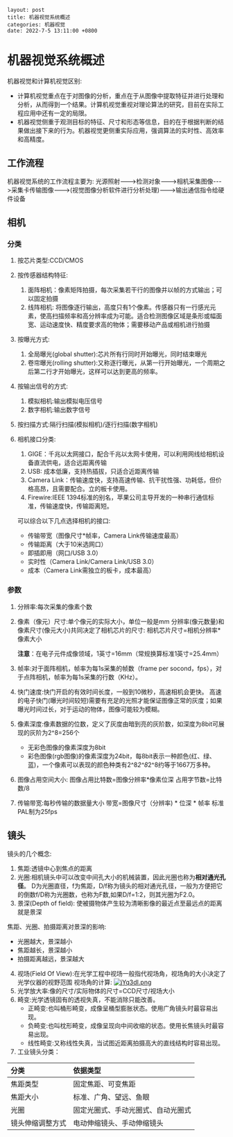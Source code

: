 ```
layout: post
title: 机器视觉系统概述
categories: 机器视觉
date: 2022-7-5 13:11:00 +0800
```

# 机器视觉系统概述
机器视觉和计算机视觉区别:
+ 计算机视觉重点在于对图像的分析，重点在于从图像中提取特征并进行处理和分析，从而得到一个结果。计算机视觉重视对理论算法的研究，目前在实际工程应用中还有一定的局限。
+ 机器视觉侧重于观测目标的特征、尺寸和形态等信息，目的在于根据判断的结果做出接下来的行为。机器视觉更侧重实际应用，强调算法的实时性、高效率和高精度。

## 工作流程
机器视觉系统的工作流程主要为:
光源照射--->检测对象--->相机采集图像--->采集卡传输图像--->(视觉图像分析软件进行分析处理)--->输出通信指令给硬件设备

## 相机
### 分类
1. 按芯片类型:CCD/CMOS
2. 按传感器结构特征:
   1. 面阵相机：像素矩阵拍摄，每次采集若干行的图像并以帧的方式输出；可以固定拍摄
   2. 线阵相机: 将图像逐行输出，高度只有1个像素。传感器只有一行感光元素，使高扫描频率和高分辨率成为可能。适合检测图像区域是条形或幅面宽、运动速度快、精度要求高的物体；需要移动产品或相机进行拍摄
3. 按曝光方式:
   1. 全局曝光(global shutter):芯片所有行同时开始曝光，同时结束曝光
   2. 卷帘曝光(rolling shutter):又称逐行曝光，从第一行开始曝光，一个周期之后第二行才开始曝光，这样可以达到更高的频率。
4. 按输出信号的方式:
   1. 模拟相机:输出模拟电压信号
   2. 数字相机:输出数字信号
5. 按扫描方式:隔行扫描(模拟相机)/逐行扫描(数字相机)
6. 相机接口分类:
   1. GIGE：千兆以太网接口，配合千兆以太网卡使用，可以利用网线给相机设备直流供电，适合远距离传输
   2. USB: 成本低廉，支持热插拔，只适合近距离传输
   3. Camera Link：传输速度快，支持高速传输、抗干扰性强、功耗低，但价格高昂，且需要配合。立的板卡使用。
   4. Firewire:IEEE 1394标准的别名，苹果公司主导开发的一种串行通信标准，传输速度快，传输距离短。

	可以综合以下几点选择相机的接口:
	- 传输带宽（图像尺寸*帧率，Camera Link传输速度最高）  
    - 传输距离（大于10米选网口） 
    - 即插即用（网口/USB 3.0） 
    - 实时性（Camera Link/Camera Link/USB 3.0） 
    - 成本（Camera Link需独立的板卡，成本最高）


### 参数
1. 分辨率:每次采集的像素个数
2. 像素（像元）尺寸:单个像元的实际大小，单位一般是mm
   分辨率(像元数量)和像素尺寸(像元大小)共同决定了相机芯片的尺寸:
	相机芯片尺寸=相机分辨率*像素大小

	**注意**：在电子元件成像领域，1英寸=16mm（常规换算标准1英寸=25.4mm）
3. 帧率:对于面阵相机，帧率为每1s采集的帧数（frame per socond，fps），对于点阵相机，帧率为每1s采集的行数（KHz）。
4. 快门速度:快门开启的有效时间长度，一般到10微秒，高速相机会更快。
	高速的电子快门(曝光时间较短)需要有充足的光照才能保证图像正常的灰度；如果曝光时间过长，对于运动的物体，图像可能较为模糊。

5. 像素深度:像素数据的位数，定义了灰度由暗到亮的灰阶数，如深度为8bit可展现的灰阶为2^8=256个
   + 无彩色图像的像素深度为8bit
   + 彩色图像(rgb图像)的像素深度为24bit，每8bit表示一种颜色(红、绿、蓝)，一个像素可以表现的颜色种类有2^8*2^8*2^8约等于1667万多种。

6. 图像占用空间大小:
   图像占用比特数=图像分辨率*像素位深
   占用字节数=比特数/8
7. 传输带宽:每秒传输的数据量大小
   带宽=图像尺寸（分辨率) * 位深 * 帧率
   标准PAL制为25fps



## 镜头


镜头的几个概念:
1. 焦距:透镜中心到焦点的距离
2. 光圈:相机镜头中可以改变中间孔大小的机械装置，因此光圈也称为**相对通光孔径**。
	D为光圈直径，f为焦距，D/f称为镜头的相对通光孔径，一般为方便把它的倒数f/D称为光圈数，也称为F数,如果D/f=1:2，则其光圈为F2.0。
3. 景深(Depth of field): 使被摄物体产生较为清晰影像的最近点至最远点的距离就是景深
	
焦距、光圈、拍摄距离对景深的影响:
+ 光圈越大，景深越小
+ 焦距越长，景深越小
+ 拍摄距离越远，景深越大

4. 视场(Field Of View):在光学工程中视场一般指代视场角，视场角的大小决定了光学仪器的视野范围
	视场角的计算:
	[![jYq3dI.png](https://s1.ax1x.com/2022/07/05/jYq3dI.png)](https://imgtu.com/i/jYq3dI)
5. 光学放大率:像的尺寸/实际物体的尺寸=CCD尺寸/视场大小
6. 畸变:光学透镜固有的透视失真，不能消除只能改善。
   + 正畸变:也叫桶形畸变，成像呈桶型膨胀状态。使用广角镜头时最容易出现。
   + 负畸变:也叫枕形畸变，成像呈现向中间收缩的状态。使用长焦镜头时最容易出现。
   + 线性畸变:又称线性失真，当试图近距离拍摄高大的直线结构时容易出现。
7. 工业镜头分类：
   
| 分类             | 依据类型                           |
| :--------------- | :--------------------------------- |
| 焦距类型         | 固定焦距、可变焦距                 |
| 焦距大小         | 标准、广角、望远、鱼眼             |
| 光圈             | 固定光圈式、手动光圈式、自动光圈式 |
| 镜头伸缩调整方式 | 电动伸缩镜头、手动伸缩镜头         |


